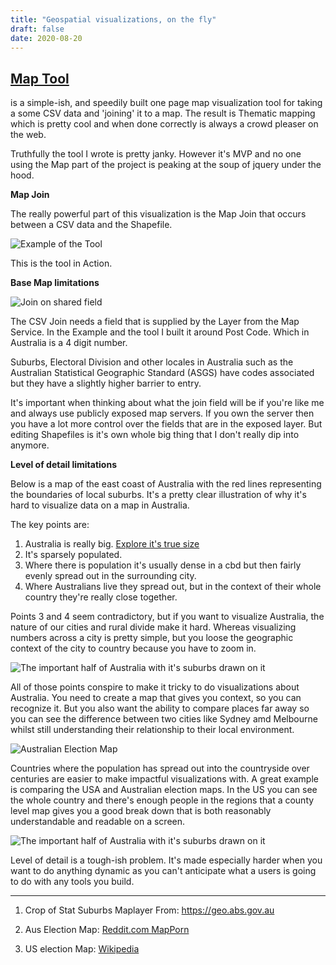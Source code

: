 ```yaml
---
title: "Geospatial visualizations, on the fly"
draft: false
date: 2020-08-20
---
```


## [Map Tool](/posts/csv2map/map.html)  

is a simple-ish, and speedily built one page map visualization tool for taking a some CSV data and 'joining' it to a map. The result is Thematic mapping which is pretty cool and when done correctly is always a crowd pleaser on the web. 

Truthfully the tool I wrote is pretty janky. However it's MVP and no one using the Map part of the project is peaking at the soup of jquery under the hood. 

**Map Join**

The really powerful part of this visualization is the Map Join that occurs between a CSV data and the Shapefile. 

![Example of the Tool](/posts/images/csv2map/mapjoin.jpg)

This is the tool in Action. 

**Base Map limitations**


![Join on shared field](/posts/images/csv2map/mapjoin2.png)

The CSV Join needs a field that is supplied by the Layer from the Map Service.
In the Example and the tool I built it around Post Code. Which in Australia is a 4 digit number. 

Suburbs, Electoral Division and other locales in Australia such as the Australian Statistical Geographic Standard (ASGS) have codes associated but they have a slightly higher barrier to entry. 

It's important when thinking about what the join field will be if you're like me and always use publicly exposed map servers. 
If you own the server then you have a lot more control over the fields that are in the exposed layer. But editing Shapefiles is it's own whole big thing that I don't really dip into anymore.

**Level of detail limitations**

Below is a map of the east coast of Australia with the red lines representing the boundaries of local suburbs.
It's a pretty clear illustration of why it's hard to visualize data on a map in Australia.

The key points are:
1. Australia is really big. [Explore it's true size](https://thetruesize.com/#?borders=1~!MTcwOTAyMjA.NzU5MTU0NA*MjYxMzUxNTQ(OTQxODM1Nw~!AU*MTQ4MjA2Mjk.MTMwOTQzNDY)Mw)
2. It's sparsely populated.
3. Where there is population it's usually dense in a cbd but then fairly evenly spread out in the surrounding city.
4. Where Australians live they spread out, but in the context of their whole country they're really close together.

Points 3 and 4 seem contradictory, but if you want to visualize Australia, the nature of our cities and rural divide make it hard. Whereas visualizing numbers across a city is pretty simple, but you loose the geographic context of the city to country because you have to zoom in.

![The important half of Australia with it's suburbs drawn on it](/posts/images/csv2map/lod.png)

All of those points conspire to make it tricky to do visualizations about Australia. You need to create a map that gives you context, so you can recognize it. But you also want the ability to compare places far away so you can see the difference between two cities like Sydney amd Melbourne whilst still understanding their relationship to their local environment.

![Australian Election Map](/posts/images/csv2map/aus_election.png)


Countries where the population has spread out into the countryside over centuries are easier to make impactful visualizations with. A great example is comparing the USA and Australian election maps. In the US you can see the whole country and there's enough people in the regions that a county level map gives you a good break down that is both reasonably understandable and readable on a screen. 

![The important half of Australia with it's suburbs drawn on it](/posts/images/csv2map/us_election.jpg)


Level of detail is a tough-ish problem. It's made especially harder when you want to do anything dynamic as you can't anticipate what a users is going to do with any tools you build.

---
1. Crop of Stat Suburbs Maplayer From: https://geo.abs.gov.au

2. Aus Election Map: [Reddit.com MapPorn](https://www.reddit.com/r/MapPorn/comments/bq6umo/provisional_results_of_the_2019_australian/)
3. US election Map: [Wikipedia](https://en.wikipedia.org/wiki/1928_United_States_presidential_election)